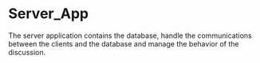 # Server_App
The server application contains the database, handle the communications between the clients and the database and manage the behavior of the discussion.
